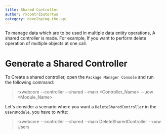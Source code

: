 ```yaml
---
title: Shared Controller
author: rxcontributortwo
category: developing-the-api 
---
```


To manage data which are to be used in multiple data entity operations, A shared controller is made. For example, If you want to perform delete operation of multiple objects at one call.

# Generate a Shared Controller

To Create a shared controller, open the `Package Manager Console` and run the following command:

> rxwebcore --controller --shared --main <Controller_Name> --uow <Module_Name>

Let's consider a scenario where you want a `DeleteSharedController` in the `UsersModule`, you have to write:

> rxwebcore --controller --shared --main DeleteSharedController --uow Users

